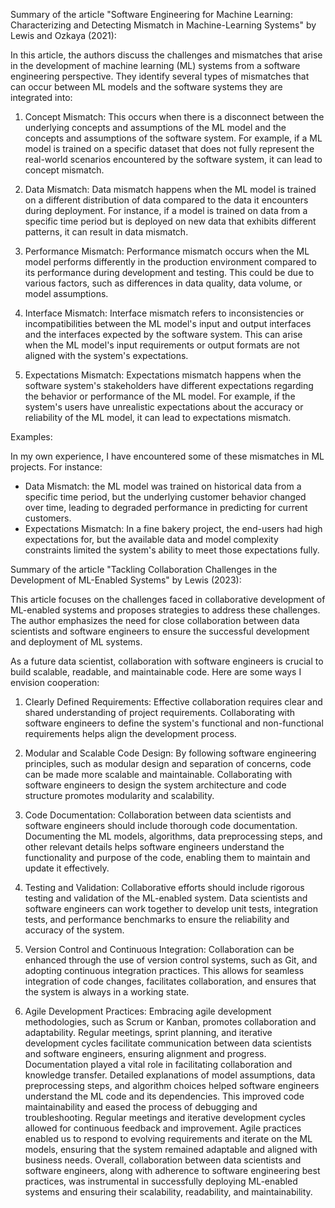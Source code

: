 <!--
 Very good and thorough summaries of the relevant articles. Als nice that you have provided interesting personal examples.
-->

Summary of the article "Software Engineering for Machine Learning: Characterizing and Detecting Mismatch in Machine-Learning Systems" by Lewis and Ozkaya (2021):

In this article, the authors discuss the challenges and mismatches that arise in the development of machine learning (ML) systems from a software engineering perspective. They identify several types of mismatches that can occur between ML models and the software systems they are integrated into:

1. Concept Mismatch: This occurs when there is a disconnect between the underlying concepts and assumptions of the ML model and the concepts and assumptions of the software system. For example, if a ML model is trained on a specific dataset that does not fully represent the real-world scenarios encountered by the software system, it can lead to concept mismatch.

2. Data Mismatch: Data mismatch happens when the ML model is trained on a different distribution of data compared to the data it encounters during deployment. For instance, if a model is trained on data from a specific time period but is deployed on new data that exhibits different patterns, it can result in data mismatch.

3. Performance Mismatch: Performance mismatch occurs when the ML model performs differently in the production environment compared to its performance during development and testing. This could be due to various factors, such as differences in data quality, data volume, or model assumptions.

4. Interface Mismatch: Interface mismatch refers to inconsistencies or incompatibilities between the ML model's input and output interfaces and the interfaces expected by the software system. This can arise when the ML model's input requirements or output formats are not aligned with the system's expectations.

5. Expectations Mismatch: Expectations mismatch happens when the software system's stakeholders have different expectations regarding the behavior or performance of the ML model. For example, if the system's users have unrealistic expectations about the accuracy or reliability of the ML model, it can lead to expectations mismatch.

Examples:

In my own experience, I have encountered some of these mismatches in ML projects. For instance:
- Data Mismatch: the ML model was trained on historical data from a specific time period, but the underlying customer behavior changed over time, leading to degraded performance in predicting for current customers.
- Expectations Mismatch: In a fine bakery project, the end-users had high expectations for, but the available data and model complexity constraints limited the system's ability to meet those expectations fully.

Summary of the article "Tackling Collaboration Challenges in the Development of ML-Enabled Systems" by Lewis (2023):

This article focuses on the challenges faced in collaborative development of ML-enabled systems and proposes strategies to address these challenges. The author emphasizes the need for close collaboration between data scientists and software engineers to ensure the successful development and deployment of ML systems.

As a future data scientist, collaboration with software engineers is crucial to build scalable, readable, and maintainable code. Here are some ways I envision cooperation:

1. Clearly Defined Requirements: Effective collaboration requires clear and shared understanding of project requirements. Collaborating with software engineers to define the system's functional and non-functional requirements helps align the development process.

2. Modular and Scalable Code Design: By following software engineering principles, such as modular design and separation of concerns, code can be made more scalable and maintainable. Collaborating with software engineers to design the system architecture and code structure promotes modularity and scalability.
3. Code Documentation: Collaboration between data scientists and software engineers should include thorough code documentation. Documenting the ML models, algorithms, data preprocessing steps, and other relevant details helps software engineers understand the functionality and purpose of the code, enabling them to maintain and update it effectively.

4. Testing and Validation: Collaborative efforts should include rigorous testing and validation of the ML-enabled system. Data scientists and software engineers can work together to develop unit tests, integration tests, and performance benchmarks to ensure the reliability and accuracy of the system.

5. Version Control and Continuous Integration: Collaboration can be enhanced through the use of version control systems, such as Git, and adopting continuous integration practices. This allows for seamless integration of code changes, facilitates collaboration, and ensures that the system is always in a working state.

6. Agile Development Practices: Embracing agile development methodologies, such as Scrum or Kanban, promotes collaboration and adaptability. Regular meetings, sprint planning, and iterative development cycles facilitate communication between data scientists and software engineers, ensuring alignment and progress.
Documentation played a vital role in facilitating collaboration and knowledge transfer. Detailed explanations of model assumptions, data preprocessing steps, and algorithm choices helped software engineers understand the ML code and its dependencies. This improved code maintainability and eased the process of debugging and troubleshooting.
Regular meetings and iterative development cycles allowed for continuous feedback and improvement. Agile practices enabled us to respond to evolving requirements and iterate on the ML models, ensuring that the system remained adaptable and aligned with business needs.
Overall, collaboration between data scientists and software engineers, along with adherence to software engineering best practices, was instrumental in successfully deploying ML-enabled systems and ensuring their scalability, readability, and maintainability.
